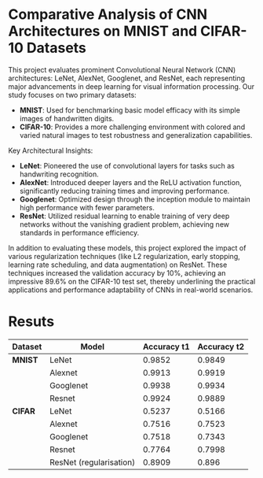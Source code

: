 # Comparative Analysis of CNN Architectures on MNIST and CIFAR-10 Datasets
This project evaluates prominent Convolutional Neural Network (CNN) architectures: LeNet, AlexNet, Googlenet, and ResNet, each representing major advancements in deep learning for visual information processing. Our study focuses on two primary datasets:

* **MNIST**: Used for benchmarking basic model efficacy with its simple images of handwritten digits.
* **CIFAR-10**: Provides a more challenging environment with colored and varied natural images to test robustness and generalization capabilities.

Key Architectural Insights:

* **LeNet**: Pioneered the use of convolutional layers for tasks such as handwriting recognition.
* **AlexNet**: Introduced deeper layers and the ReLU activation function, significantly reducing training times and improving performance.
* **Googlenet**: Optimized design through the inception module to maintain high performance with fewer parameters.
* **ResNet**: Utilized residual learning to enable training of very deep networks without the vanishing gradient problem, achieving new standards in performance efficiency.

In addition to evaluating these models, this project explored the impact of various regularization techniques (like L2 regularization, early stopping, learning rate scheduling, and data augmentation) on ResNet. These techniques increased the validation accuracy by 10%, achieving an impressive 89.6% on the CIFAR-10 test set, thereby underlining the practical applications and performance adaptability of CNNs in real-world scenarios.

# Resuts
| Dataset    | Model     | Accuracy t1 | Accuracy t2 |
|------------|-----------|-------------|-------------|
| **MNIST**  | LeNet     | 0.9852      | 0.9849      |
|            | Alexnet   | 0.9913      | 0.9919      |
|            | Googlenet | 0.9938      | 0.9934      |
|            | Resnet    | 0.9924      | 0.9889      |
| **CIFAR**  | LeNet     | 0.5237      | 0.5166      |
|            | Alexnet   | 0.7516      | 0.7523      |
|            | Googlenet | 0.7518      | 0.7343      |
|            | Resnet    | 0.7764      | 0.7998      |
|            | ResNet (regularisation) | 0.8909 | 0.896 |


  
